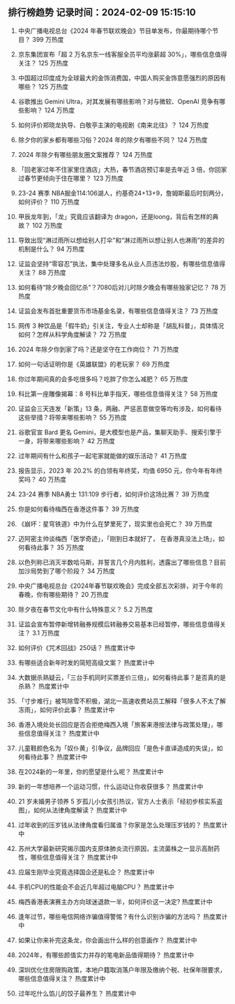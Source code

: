 
## 排行榜趋势 记录时间：2024-02-09 15:15:10
  
  1. 中央广播电视总台《2024 年春节联欢晚会》节目单发布，你最期待哪个节目？ 399 万热度
    
  2. 京东集团宣布「超 2 万名京东一线客服全员平均涨薪超 30%」，哪些信息值得关注？ 125 万热度
    
  3. 中国超过印度成为全球最大的金饰消费国，中国人购买金饰意愿强烈的原因有哪些？ 125 万热度
    
  4. 谷歌推出 Gemini Ultra，对其发展有哪些影响？对与微软、OpenAI 竞争有哪些影响？ 124 万热度
    
  5. 如何评价郑晓龙执导、白敬亭主演的电视剧《南来北往》？ 124 万热度
    
  6. 除夕你的家乡都有哪些习俗？2024 年的除夕有哪些不同？ 124 万热度
    
  7. 2024 年除夕有哪些朋友圈文案推荐？ 124 万热度
    
  8. 「回老家过年不住家里住酒店」大热，春节酒店预订率是去年近 3 倍，你回家过春节更倾向于住在哪里？ 123 万热度
    
  9. 23-24 赛季 NBA掘金114:106湖人，约基奇24+13+9，詹姆斯最后时刻两分，如何评价？ 110 万热度
    
  10. 甲辰龙年到，「龙」究竟应该翻译为 dragon，还是loong，背后有怎样的典故？ 102 万热度
    
  11. 导致出现“淋过雨所以想给别人打伞”和“淋过雨所以想让别人也淋雨”的差异的机制是什么？ 94 万热度
    
  12. 证监会坚持“零容忍”执法，集中处理多名从业人员违法炒股，有哪些信息值得关注？ 88 万热度
    
  13. 如何看待“除夕晚会回忆杀”？7080后对儿时除夕晚会有哪些独家记忆？ 78 万热度
    
  14. 证监会发布首批重要货币市场基金名录，有哪些信息值得关注？ 73 万热度
    
  15. 网传 3 种饮品是「假牛奶」引关注，专业人士却称是「胡乱科普」，具体情况如何？怎样从科学角度解读？ 72 万热度
    
  16. 2024 年除夕你到家了吗？还是坚守在工作岗位？ 71 万热度
    
  17. 如何一句话证明你是《英雄联盟》的老玩家？ 69 万热度
    
  18. 你过年期间真的会多吃很多吗？吃胖了你怎么减肥？ 65 万热度
    
  19. 科比第一座雕像揭幕：8 号科比单手指天，哪些信息值得关注？ 58 万热度
    
  20. 证监会三天连发「新策」13 条，两融、严惩恶意做空等均有涉及，如何看待这些举措？将带来哪些影响？ 55 万热度
    
  21. 谷歌官宣 Bard 更名 Gemini，是大模型也是产品，集聊天助手、搜索引擎于一身，将带来哪些影响？ 42 万热度
    
  22. 过年期间有什么和孩子一起宅家就能做的娱乐活动？ 41 万热度
    
  23. 报告显示，2023 年 20.2% 的白领有年终奖，均值 6950 元，你今年有年终奖吗？ 40 万热度
    
  24. 23-24 赛季 NBA勇士 131:109 步行者，如何评价这场比赛？ 39 万热度
    
  25. 你是如何看待梅西在香港这件事？ 39 万热度
    
  26. 《崩坏：星穹铁道》中为什么在梦里死了，现实里也会死亡？ 39 万热度
    
  27. 迈阿密主帅谈梅西「医学奇迹」，「刚到日本就好了， 在香港真没法上场」，如何看待此事？ 35 万热度
    
  28. 以色列称已消灭半数哈马斯，并誓言几个月内胜利，透露出了哪些信息？目前加沙局势到了哪个阶段？ 34 万热度
    
  29. 中央广播电视总台《2024年春节联欢晚会》完成全部五次彩排，对于今年的春晚，你有哪些期待？ 20 万热度
    
  30. 除夕夜在春节文化中有什么特殊意义？ 5.2 万热度
    
  31. 证监会宣布暂停新增转融券规模后转融券交易基本已经暂停，哪些信息值得关注？ 3.1 万热度
    
  32. 如何评价《咒术回战》250话？ 热度累计中
    
  33. 有哪些适合新年时发的简短高级文案？ 热度累计中
    
  34. 大数据杀熟疑云，「三台手机同时买票差价三倍」，如何看待此事？是否真的是杀熟？ 热度累计中
    
  35. 「寸步难行」被骂除雪不积极，湖北一高速收费站员工解释「很多人不太了解冻雨」，如何评价此事？ 热度累计中
    
  36. 香港入境处处长回应是否会拒绝梅西入境「旅客来港按法律与政策处理」，哪些信息值得关注？ 热度累计中
    
  37. 儿童鞋颜色名为「奴仆黄」引争议，品牌回应「是色卡直译造成的失误」，如何看待此事？ 热度累计中
    
  38. 在2024新的一年里，你的愿望是什么呢？ 热度累计中
    
  39. 新的一年想培养一个运动习惯，什么运动让你收获很多？ 热度累计中
    
  40. 21 岁未婚男子领养 5 岁孤儿小女孩引热议，官方人士表示「经初步核实系盗图」，如何从法律角度解读？ 热度累计中
    
  41. 过年收到的压岁钱从法律角度看归属谁？你家是怎么处理压岁钱的？ 热度累计中
    
  42. 苏州大学最新研究揭示国内支原体肺炎流行原因，主流菌株之一显示高耐药性，哪些信息值得关注？ 热度累计中
    
  43. 应届生刚毕业究竟选择国企还是私企？ 热度累计中
    
  44. 手机CPU的性能会不会近几年超过电脑CPU？ 热度累计中
    
  45. 梅西香港表演赛主办方向球迷退款一半，如何评价这一决定? 热度累计中
    
  46. 逢年过节，哪些电信网络诈骗值得警惕？有什么识别诈骗的方法吗？ 热度累计中
    
  47. 如果让你来补完这条龙，你会画出什么样的创意画作？ 热度累计中
    
  48. 2024年，有哪些颜值实力并存的笔电新品值得期待？ 热度累计中
    
  49. 深圳优化住房限购政策，本地户籍取消落户年限及缴纳个税、社保年限要求，哪些信息值得关注？ 热度累计中
    
  50. 过年吃什么馅儿的饺子最养生？ 热度累计中
    